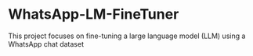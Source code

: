 # WhatsApp-LM-FineTuner
This project focuses on fine-tuning a large language model (LLM) using a WhatsApp chat dataset
